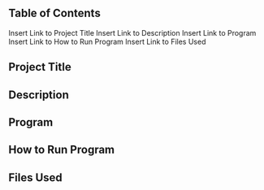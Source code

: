 ## **Table of Contents**
Insert Link to Project Title
Insert Link to Description
Insert Link to Program
Insert Link to How to Run Program
Insert Link to Files Used



## **Project Title**



## **Description**



## **Program**



## **How to Run Program**



## **Files Used**



